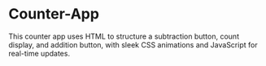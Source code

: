 # Counter-App
This counter app uses HTML to structure a subtraction button, count display, and addition button, with sleek CSS animations and JavaScript for real-time updates. 
